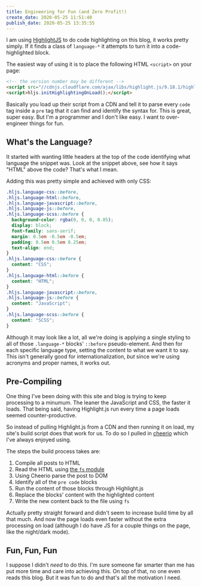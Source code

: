 ```yaml
---
title: Engineering for Fun (and Zero Profit!)
create_date: 2020-05-25 11:51:40
publish_date: 2020-05-25 13:35:55
---
```

I am using [HighlightJS](https://highlightjs.org/) to do code highlighting on this blog, it works pretty simply. If it finds a class of `language-*` it attempts to turn it into a code-highlighted block.

The easiest way of using it is to place the following HTML `<script>` on your page:

```html
<!-- the version number may be different -->
<script src="//cdnjs.cloudflare.com/ajax/libs/highlight.js/9.18.1/highlight.min.js"></script>
<script>hljs.initHighlightingOnLoad();</script>
```

Basically you load up their script from a CDN and tell it to parse every `code` tag inside a `pre` tag that it can find and identify the syntax for. This is great, super easy. But I'm a programmer and I don't like easy. I want to over-engineer things for fun.

## What's the Language?

It started with wanting little headers at the top of the code identifying what language the snippet was. Look at the snippet above, see how it says "HTML" above the code? That's what I mean.

Adding this was pretty simple and achieved with only CSS:

```css
.hljs.language-css::before,
.hljs.language-html::before,
.hljs.language-javascript::before,
.hljs.language-js::before,
.hljs.language-scss::before {
  background-color: rgba(0, 0, 0, 0.85);
  display: block;
  font-family: sans-serif;
  margin: 0.5em -0.5em -0.5em;
  padding: 0.5em 0.5em 0.25em;
  text-align: end;
}
.hljs.language-css::before {
  content: "CSS";
}
.hljs.language-html::before {
  content: "HTML";
}
.hljs.language-javascript::before,
.hljs.language-js::before {
  content: "JavaScript";
}
.hljs.language-scss::before {
  content: "SCSS";
}
```

Although it may look like a lot, all we're doing is applying a single styling to all of those `.language-*` blocks' `::before` pseudo-element. And then for each specific language type, setting the content to what we want it to say. This isn't generally good for internationalization, _but_ since we're using acronyms and proper names, it works out.

## Pre-Compiling

One thing I've been doing with this site and blog is trying to keep processing to a minumum. The leaner the JavaScript and CSS, the faster it loads. That being said, having Highlight.js run every time a page loads seemed counter-productive.

So instead of pulling Highlight.js from a CDN and then running it on load, my site's build script does that work for us. To do so I pulled in [cheerio](https://cheerio.js.org/) which I've always enjoyed using.

The steps the build process takes are:

1. Compile all posts to HTML
2. Read the HTML using [the `fs` module](https://nodejs.org/api/fs.html)
3. Using Cheerio parse the post to DOM
4. Identify all of the `pre code` blocks
5. Run the content of those blocks through Highlight.js
6. Replace the blocks' content with the highlighted content
7. Write the new content back to the file using `fs`

Actually pretty straight forward and didn't seem to increase build time by all that much. And now the page loads even faster without the extra processing on load (although I do have JS for a couple things on the page, like the night/dark mode).

## Fun, Fun, Fun

I suppose I didn't _need_ to do this. I'm sure someone far smarter than me has put more time and care into achieving this. On top of that, no one even reads this blog. But it was fun to do and that's all the motivation I need.
